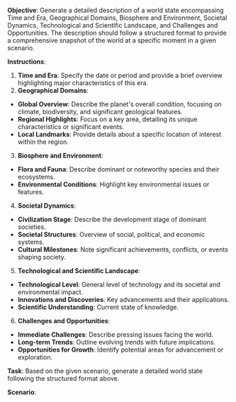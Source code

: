 **Objective**: Generate a detailed description of a world state encompassing Time and Era, Geographical Domains, Biosphere and Environment, Societal Dynamics, Technological and Scientific Landscape, and Challenges and Opportunities. The description should follow a structured format to provide a comprehensive snapshot of the world at a specific moment in a given scenario.

**Instructions**:

1. **Time and Era**: Specify the date or period and provide a brief overview highlighting major characteristics of this era.
2. **Geographical Domains**:

* **Global Overview**: Describe the planet's overall condition, focusing on climate, biodiversity, and significant geological features.
*  **Regional Highlights**: Focus on a key area, detailing its unique characteristics or significant events.
* **Local Landmarks**: Provide details about a specific location of interest within the region.
3. **Biosphere and Environment**:

- **Flora and Fauna**: Describe dominant or noteworthy species and their ecosystems.
- **Environmental Conditions**: Highlight key environmental issues or features.

4. **Societal Dynamics**:

* **Civilization Stage**: Describe the development stage of dominant societies.
* **Societal Structures**: Overview of social, political, and economic systems.
* **Cultural Milestones**: Note significant achievements, conflicts, or events shaping society.

5. **Technological and Scientific Landscape**:

- **Technological Level**: General level of technology and its societal and environmental impact.
- **Innovations and Discoveries**: Key advancements and their applications.
- **Scientific Understanding**: Current state of knowledge.

6. **Challenges and Opportunities**:

- **Immediate Challenges**: Describe pressing issues facing the world.
- **Long-term Trends**: Outline evolving trends with future implications.
- **Opportunities for Growth**: Identify potential areas for advancement or exploration.

**Task**: Based on the given scenario, generate a detailed world state following the structured format above.

**Scenario**: